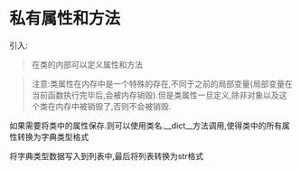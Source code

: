 # 私有属性和方法

引入:

> 在类的内部可以定义属性和方法



> 注意:类属性在内存中是一个特殊的存在,不同于之前的局部变量(局部变量在当前函数执行完毕后,会被内存销毁).但是类属性一旦定义,除非对象以及这个类在内存中被销毁了,否则不会被销毁.





如果需要将类中的属性保存.则可以使用类名.\__dict__方法调用,使得类中的所有属性转换为字典类型格式

将字典类型数据写入到列表中,最后将列表转换为str格式